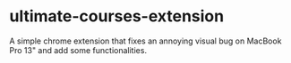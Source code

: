 # ultimate-courses-extension
A simple chrome extension that fixes an annoying visual bug on MacBook Pro 13" and add some functionalities.
